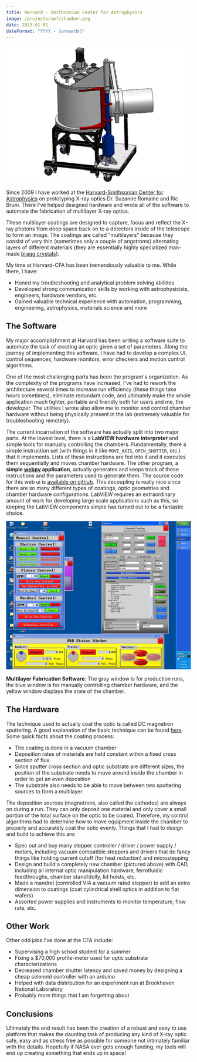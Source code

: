 ```yaml
---
title: Harvard - Smithsonian Center for Astrophysics
image: /projects/amf/chamber.png
date: 2013-01-01
dateFormat: "YYYY - [onwards]"
---
```


![chamber](/projects/amf/chamber.png)

Since 2009 I have worked at the [Harvard-Smithsonian Center for Astrophysics](http://www.cfa.harvard.edu/hea/) on prototyping X-ray optics Dr. Suzanne Romaine and Ric Bruni. There I've helped designed hardware and wrote all of the software to automate the fabrication of multilayer X-ray optics.

These multilayer coatings are designed to capture, focus and reflect the X-ray photons from deep space back on to a detectors inside of the telescope to form an image. The coatings are called "multilayers" because they consist of very thin (sometimes only a couple of angstroms) alternating layers of different materials (they are essentially highly specialized man-made [bragg crystals](http://en.wikipedia.org/wiki/Bragg's_law)).

My time at Harvard-CFA has been tremendously valuable to me. While there, I have:

- Honed my troubleshooting and analytical problem solving abilities
- Developed strong communication skills by working with astrophysicists, engineers, hardware vendors, etc.
- Gained valuable technical experience with automation, programming, engineering, astrophysics, materials science and more

## The Software

My major accomplishment at Harvard has been writing a software suite to automate the task of creating an optic given a set of parameters. Along the journey of implementing this software, I have had to develop a complex UI, control sequences, hardware monitors, error checkers and motion control algorithms.

One of the most challenging parts has been the program's organization. As the complexity of the programs have increased, I've had to rework the architecture several times to increase run efficiency (these things take hours sometimes), eliminate redundant code, and ultimately make the whole application much tighter, portable and friendly both for users and me, the developer. The utilities I wrote also allow me to monitor and control chamber hardware without being physically present in the lab (extremely valuable for troubleshooting remotely).

The current incarnation of the software has actually split into two major parts. At the lowest level, there is a __LabVIEW hardware interpreter__ and simple tools for manually controlling the chambers. Fundamentally, there a simple instruction set (with things in it like `MOVE_AXIS`, `OPEN_SHUTTER`, etc.) that it implements. Lists of these instructions are fed into it and it executes them sequentially and moves chamber hardware. The other program, a __simple [webpy](http://webpy.org/) application__, actually generates and keeps track of these instructions and the parameters used to generate them. The source code for this web ui is [available on github](https://github.com/Stonelinks/amf). This decoupling is really nice since there are so many different types of coatings, optic geometries and chamber hardware configurations. LabVIEW requires an extraordinary amount of work for developing large scale applications such as this, so keeping the LabVIEW components simple has turned out to be a fantastic choice.

![screen](/projects/amf/screen.jpg)

**Multilayer Fabrication Software**: The gray window is for production runs, the blue window is for manually controlling chamber hardware, and the yellow window displays the state of the chamber.

## The Hardware

The technique used to actually coat the optic is called DC magnetron sputtering. A good explanation of the basic technique can be found [here](http://www.ajaint.com/whatis.htm). Some quick facts about the coating process:

- The coating is done in a vacuum chamber
- Deposition rates of materials are held constant within a fixed cross section of flux
- Since sputter cross section and optic substrate are different sizes, the position of the substrate needs to move around inside the chamber in order to get an even deposition
- The substrate also needs to be able to move between two sputtering sources to form a multilayer

The deposition sources (magnetrons, also called the cathodes) are always on during a run. They can only deposit one material and only cover a small portion of the total surface on the optic to be coated. Therefore, my control algorithms had to determine how to move equipment inside the chamber to properly and accurately coat the optic evenly. Things that I had to design and build to achieve this are:

- Spec out and buy many stepper controller / driver / power supply / motors, including vacuum compatible steppers and drivers that do fancy things like holding current cutoff (for heat reduction) and microstepping
- Design and build a completely new chamber (pictured above) with CAD, including all internal optic manipulation hardware, ferrofluidic feedthroughs, chamber stand/dolly, lid hoists, etc.
- Made a mandrel (controlled VIA a vacuum rated stepper) to add an extra dimension to coatings (coat cylindrical shell optics in addition to flat wafers)
- Assorted power supplies and instruments to monitor temperature, flow rate, etc.

## Other Work

Other odd jobs I've done at the CFA include:

- Supervising a high school student for a summer
- Fixing a $70,000 profile-meter used for optic substrate characterizations
- Decreased chamber shutter latency and saved money by designing a cheap solenoid controller with an arduino
- Helped with data distribution for an experiment run at Brookhaven National Laboratory
- Probably more things that I am forgetting about

## Conclusions

Ultimately the end result has been the creation of a robust and easy to use platform that makes the daunting task of producing any kind of X-ray optic safe, easy and as stress free as possible for someone not intimately familiar with the details. Hopefully if NASA ever gets enough funding, my tools will end up creating something that ends up in space!
